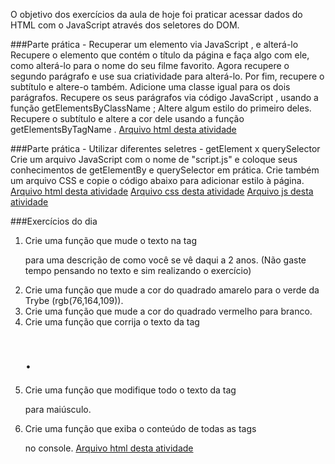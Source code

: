 O objetivo dos exercícios da aula de hoje foi praticar acessar dados do HTML com o JavaScript através dos seletores do DOM.

###Parte prática - Recuperar um elemento via JavaScript , e alterá-lo
Recupere o elemento que contém o título da página e faça algo com ele, como alterá-lo para o nome do seu filme favorito.
Agora recupere o segundo parágrafo e use sua criatividade para alterá-lo.
Por fim, recupere o subtítulo e altere-o também.
Adicione uma classe igual para os dois parágrafos.
Recupere os seus parágrafos via código JavaScript , usando a função getElementsByClassName ;
Altere algum estilo do primeiro deles.
Recupere o subtítulo e altere a cor dele usando a função getElementsByTagName .
[Arquivo html desta atividade](aula-parte1.html)

###Parte prática - Utilizar diferentes seletres - getElement x querySelector
Crie um arquivo JavaScript com o nome de "script.js" e coloque seus conhecimentos de getElementBy e querySelector em prática.
Crie também um arquivo CSS e copie o código abaixo para adicionar estilo à página.
[Arquivo html desta atividade](aula-parte2.html)
[Arquivo css desta atividade](style.css)
[Arquivo js desta atividade](scriptparte2.js)

###Exercícios do dia
1. Crie uma função que mude o texto na tag <p> para uma descrição de como você se vê daqui a 2 anos. (Não gaste tempo pensando no texto e sim realizando o exercício)
2. Crie uma função que mude a cor do quadrado amarelo para o verde da Trybe (rgb(76,164,109)).
3. Crie uma função que mude a cor do quadrado vermelho para branco.
4. Crie uma função que corrija o texto da tag <h1>.
5. Crie uma função que modifique todo o texto da tag <p> para maiúsculo.
6. Crie uma função que exiba o conteúdo de todas as tags <p> no console.
[Arquivo html desta atividade](index.html)